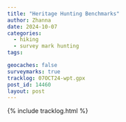 ```yaml
---
title: "Heritage Hunting Benchmarks"
author: Zhanna
date: 2024-10-07
categories: 
  - hiking
  - survey mark hunting
tags:

geocaches: false
surveymarks: true
tracklog: 07OCT24-wpt.gpx
post_id: 14460
layout: post
---
```


{% include tracklog.html %}